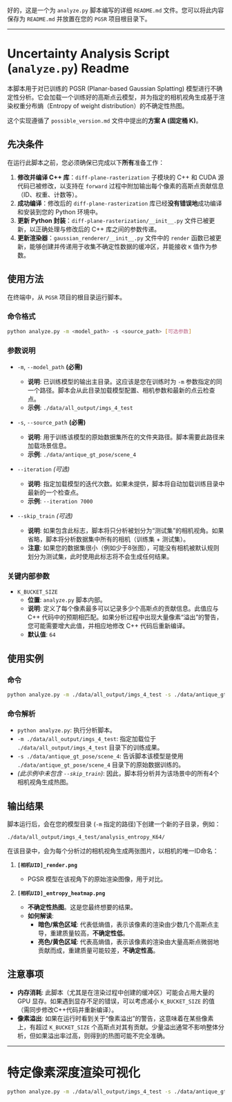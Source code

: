好的，这是一个为 `analyze.py` 脚本编写的详细 `README.md` 文件。您可以将此内容保存为 `README.md` 并放置在您的 `PGSR` 项目根目录下。

-----

# Uncertainty Analysis Script (`analyze.py`) Readme

本脚本用于对已训练的 PGSR (Planar-based Gaussian Splatting) 模型进行不确定性分析。它会加载一个训练好的高斯点云模型，并为指定的相机视角生成基于渲染权重分布熵（Entropy of weight distribution）的不确定性热图。

这个实现遵循了 `possible_version.md` 文件中提出的**方案 A (固定桶 K)**。

## 先决条件

在运行此脚本之前，您必须确保已完成以下**所有**准备工作：

1.  **修改并编译 C++ 库**：`diff-plane-rasterization` 子模块的 C++ 和 CUDA 源代码已被修改，以支持在 `forward` 过程中附加输出每个像素的高斯点贡献信息（ID、权重、计数等）。
2.  **成功编译**：修改后的 `diff-plane-rasterization` 库已经**没有错误地**成功编译和安装到您的 Python 环境中。
3.  **更新 Python 封装**：`diff-plane-rasterization/__init__.py` 文件已被更新，以正确处理与修改后的 C++ 库之间的参数传递。
4.  **更新渲染器**：`gaussian_renderer/__init__.py` 文件中的 `render` 函数已被更新，能够创建并传递用于收集不确定性数据的缓冲区，并能接收 `K` 值作为参数。

## 使用方法

在终端中，从 `PGSR` 项目的根目录运行脚本。

### 命令格式

```bash
python analyze.py -m <model_path> -s <source_path> [可选参数]
```

### 参数说明

  * `-m`, `--model_path` **(必需)**

      * **说明**: 已训练模型的输出主目录。这应该是您在训练时为 `-m` 参数指定的同一个路径。脚本会从此目录加载模型配置、相机参数和最新的点云检查点。
      * **示例**: `./data/all_output/imgs_4_test`

  * `-s`, `--source_path` **(必需)**

      * **说明**: 用于训练该模型的原始数据集所在的文件夹路径。脚本需要此路径来加载场景信息。
      * **示例**: `./data/antique_gt_pose/scene_4`

  * `--iteration` *(可选)*

      * **说明**: 指定加载模型的迭代次数。如果未提供，脚本将自动加载训练目录中最新的一个检查点。
      * **示例**: `--iteration 7000`

  * `--skip_train` *(可选)*

      * **说明**: 如果包含此标志，脚本将只分析被划分为“测试集”的相机视角。如果省略，脚本将分析数据集中所有的相机（训练集 + 测试集）。
      * **注意**: 如果您的数据集很小（例如少于8张图），可能没有相机被默认规则划分为测试集，此时使用此标志将不会生成任何结果。

### 关键内部参数

  * `K_BUCKET_SIZE`
      * **位置**: `analyze.py` 脚本内部。
      * **说明**: 定义了每个像素最多可以记录多少个高斯点的贡献信息。此值应与 C++ 代码中的预期相匹配。如果分析过程中出现大量像素“溢出”的警告，您可能需要增大此值，并相应地修改 C++ 代码后重新编译。
      * **默认值**: `64`

## 使用实例

### 命令

```bash
python analyze.py -m ./data/all_output/imgs_4_test -s ./data/antique_gt_pose/scene_4
```

### 命令解析

  * `python analyze.py`: 执行分析脚本。
  * `-m ./data/all_output/imgs_4_test`: 指定加载位于 `./data/all_output/imgs_4_test` 目录下的训练成果。
  * `-s ./data/antique_gt_pose/scene_4`: 告诉脚本该模型是使用 `./data/antique_gt_pose/scene_4` 目录下的原始数据训练的。
  * *(此示例中未包含 `--skip_train`)*: 因此，脚本将分析并为该场景中的所有4个相机视角生成热图。

## 输出结果

脚本运行后，会在您的模型目录 (`-m` 指定的路径)下创建一个新的子目录，例如：

`./data/all_output/imgs_4_test/analysis_entropy_K64/`

在该目录中，会为每个分析过的相机视角生成两张图片，以相机的唯一ID命名：

1.  **`[相机UID]_render.png`**

      * PGSR 模型在该视角下的原始渲染图像，用于对比。

2.  **`[相机UID]_entropy_heatmap.png`**

      * **不确定性热图**。这是您最终想要的结果。
      * **如何解读**:
          * **暗色/紫色区域**: 代表低熵值，表示该像素的渲染由少数几个高斯点主导，重建质量较高，**不确定性低**。
          * **亮色/黄色区域**: 代表高熵值，表示该像素的渲染由大量高斯点微弱地贡献而成，重建质量可能较差，**不确定性高**。

## 注意事项

  * **内存消耗**: 此脚本（尤其是在渲染过程中创建的缓冲区）可能会占用大量的 GPU 显存。如果遇到显存不足的错误，可以考虑减小 `K_BUCKET_SIZE` 的值（需同步修改C++代码并重新编译）。
  * **像素溢出**: 如果在运行时看到关于“像素溢出”的警告，这意味着在某些像素上，有超过 `K_BUCKET_SIZE` 个高斯点对其有贡献。少量溢出通常不影响整体分析，但如果溢出率过高，则得到的热图可能不完全准确。


  ---
  # 特定像素深度渲染可视化

  ```bash
  python analyze.py -m ./data/all_output/imgs_4_test -s ./data/antique_gt_pose/scene_4 --visualize_uid 0 --visualize_px 400 400
  ```
